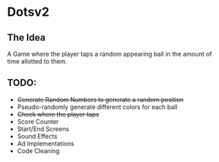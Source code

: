 # Dotsv2
The Idea
-------
A Game where the player taps a random appearing ball in the amount of time allotted to them.

TODO:
-
- ~~Generate Random Numbers to generate a random position~~
- Pseudo-randomly generate different colors for each ball
- ~~Check where the player taps~~
- Score Counter
- Start/End Screens
- Sound Effects
- Ad Implementations
- Code Cleaning
